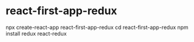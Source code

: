 # react-first-app-redux

npx create-react-app react-first-app-redux
cd react-first-app-redux
npm install redux react-redux
